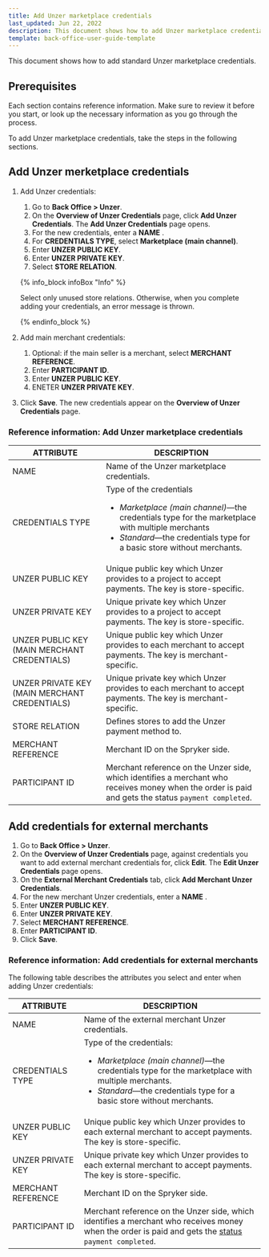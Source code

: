 ```yaml
---
title: Add Unzer marketplace credentials
last_updated: Jun 22, 2022
description: This document shows how to add Unzer marketplace credentials
template: back-office-user-guide-template
---
```


This document shows how to add standard Unzer marketplace credentials.

## Prerequisites

Each section contains reference information. Make sure to review it before you start, or look up the necessary information as you go through the process.

To add Unzer marketplace credentials, take the steps in the following sections.

## Add Unzer merketplace credentials

1. Add Unzer credentials:
   1. Go to **Back Office&nbsp;<span aria-label="and then">></span> Unzer**.
   2. On the **Overview of Unzer Credentials** page, click **Add Unzer Credentials**.
      The **Add Unzer Credentials** page opens.
   3. For the new credentials, enter a **NAME** .
   4. For **CREDENTIALS TYPE**, select **Marketplace (main channel)**.
   5. Enter **UNZER PUBLIC KEY**.
   6. Enter **UNZER PRIVATE KEY**.
   7. Select **STORE RELATION**.

     {% info_block infoBox "Info" %}

      Select only unused store relations. Otherwise, when you complete adding your credentials, an error message is thrown.

     {% endinfo_block %}

2. Add main merchant credentials:
   1. Optional: if the main seller is a merchant, select **MERCHANT REFERENCE**.
   2. Enter **PARTICIPANT ID**.
   3. Enter **UNZER PUBLIC KEY**.
   4. ENETER **UNZER PRIVATE KEY**.
3. Click **Save**. The new credentials appear on the **Overview of Unzer Credentials** page.

### Reference information: Add Unzer marketplace credentials

| ATTRIBUTE | DESCRIPTION |
|-|-|
| NAME | Name of the Unzer marketplace credentials. |
| CREDENTIALS TYPE | Type of the credentials <ul><li>*Marketplace (main channel)*—the credentials type for the marketplace with multiple merchants</li><li>*Standard*—the credentials type for a basic store without merchants. </li></ul> |
| UNZER PUBLIC KEY | Unique public key which Unzer provides to a project to accept payments. The key is store-specific. |
| UNZER PRIVATE KEY | Unique private key which Unzer provides to a project to accept payments. The key is store-specific. |
| UNZER PUBLIC KEY (MAIN MERCHANT CREDENTIALS) | Unique public key which Unzer provides to each merchant to accept payments. The key is merchant-specific. |
| UNZER PRIVATE KEY (MAIN MERCHANT CREDENTIALS) | Unique private key which Unzer provides to each merchant to accept payments. The key is merchant-specific. |
| STORE RELATION | Defines stores to add the Unzer payment method to. |
| MERCHANT REFERENCE | Merchant ID on the Spryker side. |
| PARTICIPANT ID | Merchant reference on the Unzer side, which identifies a merchant who receives money when the order is paid and gets the status `payment completed`. |

## Add credentials for external merchants

1. Go to **Back Office&nbsp;<span aria-label="and then">></span> Unzer**.
2. On the **Overview of Unzer Credentials** page, against credentials you want to add external merchant credentials for, click **Edit**.
  The **Edit Unzer Credentials** page opens.
3. On the **External Merchant Credentials** tab, click **Add Merchant Unzer Credentials**.
4. For the new merchant Unzer credentials, enter a **NAME** <!--the field must be removed from UI-->.
5. Enter **UNZER PUBLIC KEY**.
6. Enter **UNZER PRIVATE KEY**.
7. Select **MERCHANT REFERENCE**.
8. Enter **PARTICIPANT ID**.
9. Click **Save**.

### Reference information: Add credentials for external merchants

The following table describes the attributes you select and enter when adding Unzer credentials:

| ATTRIBUTE | DESCRIPTION |
|-|-|
| NAME | Name of the external merchant Unzer credentials. |
| CREDENTIALS TYPE | Type of the credentials:<ul><li>*Marketplace (main channel)*—the credentials type for the marketplace with multiple merchants.</li><li>*Standard*—the credentials type for a basic store without merchants. </li></ul> |
| UNZER PUBLIC KEY | Unique public key which Unzer provides to each external merchant to accept payments. The key is store-specific. |
| UNZER PRIVATE KEY | Unique private key which Unzer provides to each external merchant to accept payments. The key is store-specific. |
| MERCHANT REFERENCE | Merchant ID on the Spryker side. |
| PARTICIPANT ID | Merchant reference on the Unzer side, which identifies a merchant who receives money when the order is paid and gets the [status](/docs/scos/user/back-office-user-guides/{{site.version}}/sales/orders/changing-the-state-of-order-items.html#reference-information-changing-the-state-of-order-items) `payment completed`. |
